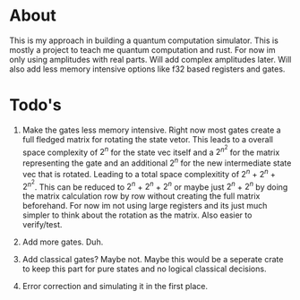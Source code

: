 # About
This is my approach in building a quantum computation simulator.
This is mostly a project to teach me quantum computation and rust.
For now im only using amplitudes with real parts. Will add complex amplitudes later.
Will also add less memory intensive options like f32 based registers and gates.


# Todo's
1. Make the gates less memory intensive. Right now most gates create a full fledged matrix for rotating the state vetor. This leads to a overall space complexity of $2^n$ for the state vec itself and a $2^{n^2}$ for the matrix representing the gate and an additional $2^n$ for the new intermediate state vec that is rotated. Leading to a total space complexitity of $2^n$ + $2^n$ + $2^{n^2}$. This can be reduced to $2^n$ + $2^n$ + $2^n$ or maybe just $2^n$ + $2^n$ by doing the matrix calculation row by row without creating the full matrix beforehand. For now im not using large registers and its just much simpler to think about the rotation as the matrix. Also easier to verify/test. 

2. Add more gates. Duh.

3. Add classical gates? Maybe not. Maybe this would be a seperate crate to keep this part for pure states and no logical classical decisions.

4. Error correction and simulating it in the first place.